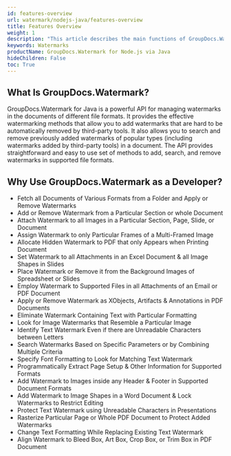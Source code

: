 ```yaml
---
id: features-overview
url: watermark/nodejs-java/features-overview
title: Features Overview
weight: 1
description: "This article describes the main functions of GroupDocs.Watermark for Node.js via Java."
keywords: Watermarks
productName: GroupDocs.Watermark for Node.js via Java
hideChildren: False
toc: True
---
```


## What Is GroupDocs.Watermark?

GroupDocs.Watermark for Java is a powerful API for managing watermarks in the documents of different file formats. It provides the effective watermarking methods that allow you to add watermarks that are hard to be automatically removed by third-party tools. It also allows you to search and remove previously added watermarks of popular types (including watermarks added by third-party tools) in a document. The API provides straightforward and easy to use set of methods to add, search, and remove watermarks in supported file formats.

## Why Use GroupDocs.Watermark as a Developer?

*   Fetch all Documents of Various Formats from a Folder and Apply or Remove Watermarks
*   Add or Remove Watermark from a Particular Section or whole Document
*   Attach Watermark to all Images in a Particular Section, Page, Slide, or Document
*   Assign Watermark to only Particular Frames of a Multi-Framed Image
*   Allocate Hidden Watermark to PDF that only Appears when Printing Document
*   Set Watermark to all Attachments in an Excel Document & all Image Shapes in Slides
*   Place Watermark or Remove it from the Background Images of Spreadsheet or Slides
*   Employ Watermark to Supported Files in all Attachments of an Email or PDF Document
*   Apply or Remove Watermark as XObjects, Artifacts & Annotations in PDF Documents
*   Eliminate Watermark Containing Text with Particular Formatting
*   Look for Image Watermarks that Resemble a Particular Image
*   Identify Text Watermark Even if there are Unreadable Characters between Letters
*   Search Watermarks Based on Specific Parameters or by Combining Multiple Criteria
*   Specify Font Formatting to Look for Matching Text Watermark
*   Programmatically Extract Page Setup & Other Information for Supported Formats
*   Add Watermark to Images inside any Header & Footer in Supported Document Formats
*   Add Watermark to Image Shapes in a Word Document & Lock Watermarks to Restrict Editing
*   Protect Text Watermark using Unreadable Characters in Presentations
*   Rasterize Particular Page or Whole PDF Document to Protect Added Watermarks
*   Change Text Formatting While Replacing Existing Text Watermark
*   Align Watermark to Bleed Box, Art Box, Crop Box, or Trim Box in PDF Document
